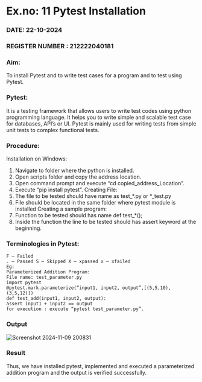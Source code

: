 # Ex.no: 11 Pytest Installation

### DATE: 22-10-2024                                                                          
### REGISTER NUMBER : 212222040181

### Aim: 
To install Pytest and to write test cases for a program and to test using Pytest. 

### Pytest: 
It is a testing framework that allows users to write test codes using python programming 
language. It helps you to write simple and scalable test case for databases, API’s or UI. Pytest 
is mainly used for writing tests from simple unit tests to complex functional tests. 

### Procedure: 
Installation on Windows: 
1) Navigate to folder where the python is installed. 
2) Open scripts folder and copy the address location. 
3) Open command prompt and execute “cd copied_address_Location”. 
4) Execute “pip install pytest”. 
Creating File: 
1) The file to be tested should have name as test_*.py or *_test.py 
2) File should be located in the same folder where pytest module is installed 
Creating a sample program: 
1) Function to be tested should has name def test_*(); 
2) Inside the function the line to be tested should has assert keyword at the beginning.
   
### Terminologies in Pytest: 
```
F – Failed 
. – Passed S – Skipped X – xpassed x – xfailed 
Eg: 
Parameterized Addition Program: 
File name: test_parameter.py 
import pytest 
@pytest.mark.parameterize(“input1, input2, output”,[(5,5,10),(3,5,12)]) 
def test_add(input1, input2, output): 
assert input1 + input2 == output 
for execution : execute “pytest test_parameter.py”.
```

### Output

![Screenshot 2024-11-09 200831](https://github.com/user-attachments/assets/219eac3d-d579-44de-b0c2-c1231fd81649)


### Result
Thus, we have installed pytest, implemented and executed a parameterized addition 
program and the output is verified successfully.
